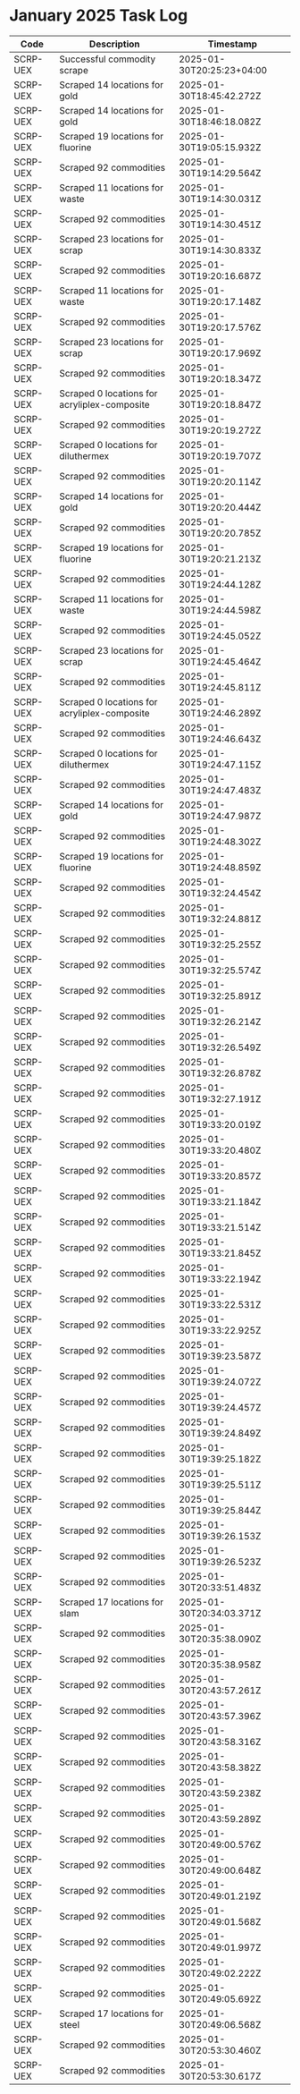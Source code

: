 # January 2025 Task Log

| Code       | Description               | Timestamp           |
|------------|---------------------------|---------------------|
| SCRP-UEX   | Successful commodity scrape | 2025-01-30T20:25:23+04:00 |
| SCRP-UEX | Scraped 14 locations for gold | 2025-01-30T18:45:42.272Z |
| SCRP-UEX | Scraped 14 locations for gold | 2025-01-30T18:46:18.082Z |
| SCRP-UEX | Scraped 19 locations for fluorine | 2025-01-30T19:05:15.932Z |
| SCRP-UEX | Scraped 92 commodities | 2025-01-30T19:14:29.564Z |
| SCRP-UEX | Scraped 11 locations for waste | 2025-01-30T19:14:30.031Z |
| SCRP-UEX | Scraped 92 commodities | 2025-01-30T19:14:30.451Z |
| SCRP-UEX | Scraped 23 locations for scrap | 2025-01-30T19:14:30.833Z |
| SCRP-UEX | Scraped 92 commodities | 2025-01-30T19:20:16.687Z |
| SCRP-UEX | Scraped 11 locations for waste | 2025-01-30T19:20:17.148Z |
| SCRP-UEX | Scraped 92 commodities | 2025-01-30T19:20:17.576Z |
| SCRP-UEX | Scraped 23 locations for scrap | 2025-01-30T19:20:17.969Z |
| SCRP-UEX | Scraped 92 commodities | 2025-01-30T19:20:18.347Z |
| SCRP-UEX | Scraped 0 locations for acryliplex-composite | 2025-01-30T19:20:18.847Z |
| SCRP-UEX | Scraped 92 commodities | 2025-01-30T19:20:19.272Z |
| SCRP-UEX | Scraped 0 locations for diluthermex | 2025-01-30T19:20:19.707Z |
| SCRP-UEX | Scraped 92 commodities | 2025-01-30T19:20:20.114Z |
| SCRP-UEX | Scraped 14 locations for gold | 2025-01-30T19:20:20.444Z |
| SCRP-UEX | Scraped 92 commodities | 2025-01-30T19:20:20.785Z |
| SCRP-UEX | Scraped 19 locations for fluorine | 2025-01-30T19:20:21.213Z |
| SCRP-UEX | Scraped 92 commodities | 2025-01-30T19:24:44.128Z |
| SCRP-UEX | Scraped 11 locations for waste | 2025-01-30T19:24:44.598Z |
| SCRP-UEX | Scraped 92 commodities | 2025-01-30T19:24:45.052Z |
| SCRP-UEX | Scraped 23 locations for scrap | 2025-01-30T19:24:45.464Z |
| SCRP-UEX | Scraped 92 commodities | 2025-01-30T19:24:45.811Z |
| SCRP-UEX | Scraped 0 locations for acryliplex-composite | 2025-01-30T19:24:46.289Z |
| SCRP-UEX | Scraped 92 commodities | 2025-01-30T19:24:46.643Z |
| SCRP-UEX | Scraped 0 locations for diluthermex | 2025-01-30T19:24:47.115Z |
| SCRP-UEX | Scraped 92 commodities | 2025-01-30T19:24:47.483Z |
| SCRP-UEX | Scraped 14 locations for gold | 2025-01-30T19:24:47.987Z |
| SCRP-UEX | Scraped 92 commodities | 2025-01-30T19:24:48.302Z |
| SCRP-UEX | Scraped 19 locations for fluorine | 2025-01-30T19:24:48.859Z |
| SCRP-UEX | Scraped 92 commodities | 2025-01-30T19:32:24.454Z |
| SCRP-UEX | Scraped 92 commodities | 2025-01-30T19:32:24.881Z |
| SCRP-UEX | Scraped 92 commodities | 2025-01-30T19:32:25.255Z |
| SCRP-UEX | Scraped 92 commodities | 2025-01-30T19:32:25.574Z |
| SCRP-UEX | Scraped 92 commodities | 2025-01-30T19:32:25.891Z |
| SCRP-UEX | Scraped 92 commodities | 2025-01-30T19:32:26.214Z |
| SCRP-UEX | Scraped 92 commodities | 2025-01-30T19:32:26.549Z |
| SCRP-UEX | Scraped 92 commodities | 2025-01-30T19:32:26.878Z |
| SCRP-UEX | Scraped 92 commodities | 2025-01-30T19:32:27.191Z |
| SCRP-UEX | Scraped 92 commodities | 2025-01-30T19:33:20.019Z |
| SCRP-UEX | Scraped 92 commodities | 2025-01-30T19:33:20.480Z |
| SCRP-UEX | Scraped 92 commodities | 2025-01-30T19:33:20.857Z |
| SCRP-UEX | Scraped 92 commodities | 2025-01-30T19:33:21.184Z |
| SCRP-UEX | Scraped 92 commodities | 2025-01-30T19:33:21.514Z |
| SCRP-UEX | Scraped 92 commodities | 2025-01-30T19:33:21.845Z |
| SCRP-UEX | Scraped 92 commodities | 2025-01-30T19:33:22.194Z |
| SCRP-UEX | Scraped 92 commodities | 2025-01-30T19:33:22.531Z |
| SCRP-UEX | Scraped 92 commodities | 2025-01-30T19:33:22.925Z |
| SCRP-UEX | Scraped 92 commodities | 2025-01-30T19:39:23.587Z |
| SCRP-UEX | Scraped 92 commodities | 2025-01-30T19:39:24.072Z |
| SCRP-UEX | Scraped 92 commodities | 2025-01-30T19:39:24.457Z |
| SCRP-UEX | Scraped 92 commodities | 2025-01-30T19:39:24.849Z |
| SCRP-UEX | Scraped 92 commodities | 2025-01-30T19:39:25.182Z |
| SCRP-UEX | Scraped 92 commodities | 2025-01-30T19:39:25.511Z |
| SCRP-UEX | Scraped 92 commodities | 2025-01-30T19:39:25.844Z |
| SCRP-UEX | Scraped 92 commodities | 2025-01-30T19:39:26.153Z |
| SCRP-UEX | Scraped 92 commodities | 2025-01-30T19:39:26.523Z |
| SCRP-UEX | Scraped 92 commodities | 2025-01-30T20:33:51.483Z |
| SCRP-UEX | Scraped 17 locations for slam | 2025-01-30T20:34:03.371Z |
| SCRP-UEX | Scraped 92 commodities | 2025-01-30T20:35:38.090Z |
| SCRP-UEX | Scraped 92 commodities | 2025-01-30T20:35:38.958Z |
| SCRP-UEX | Scraped 92 commodities | 2025-01-30T20:43:57.261Z |
| SCRP-UEX | Scraped 92 commodities | 2025-01-30T20:43:57.396Z |
| SCRP-UEX | Scraped 92 commodities | 2025-01-30T20:43:58.316Z |
| SCRP-UEX | Scraped 92 commodities | 2025-01-30T20:43:58.382Z |
| SCRP-UEX | Scraped 92 commodities | 2025-01-30T20:43:59.238Z |
| SCRP-UEX | Scraped 92 commodities | 2025-01-30T20:43:59.289Z |
| SCRP-UEX | Scraped 92 commodities | 2025-01-30T20:49:00.576Z |
| SCRP-UEX | Scraped 92 commodities | 2025-01-30T20:49:00.648Z |
| SCRP-UEX | Scraped 92 commodities | 2025-01-30T20:49:01.219Z |
| SCRP-UEX | Scraped 92 commodities | 2025-01-30T20:49:01.568Z |
| SCRP-UEX | Scraped 92 commodities | 2025-01-30T20:49:01.997Z |
| SCRP-UEX | Scraped 92 commodities | 2025-01-30T20:49:02.222Z |
| SCRP-UEX | Scraped 92 commodities | 2025-01-30T20:49:05.692Z |
| SCRP-UEX | Scraped 17 locations for steel | 2025-01-30T20:49:06.568Z |
| SCRP-UEX | Scraped 92 commodities | 2025-01-30T20:53:30.460Z |
| SCRP-UEX | Scraped 92 commodities | 2025-01-30T20:53:30.617Z |
